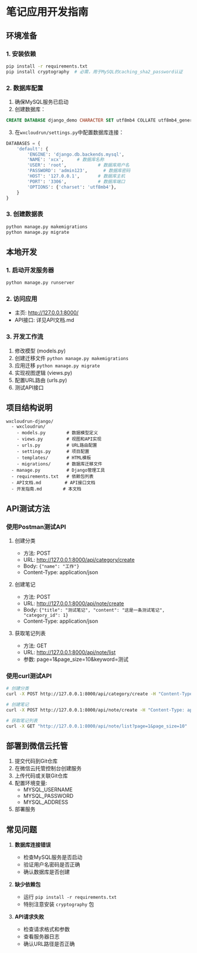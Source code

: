# 笔记应用开发指南

## 环境准备

### 1. 安装依赖
```bash
pip install -r requirements.txt
pip install cryptography  # 必需，用于MySQL的caching_sha2_password认证
```

### 2. 数据库配置
1. 确保MySQL服务已启动
2. 创建数据库：
```sql
CREATE DATABASE django_demo CHARACTER SET utf8mb4 COLLATE utf8mb4_general_ci;
```
3. 在`wxcloudrun/settings.py`中配置数据库连接：
```python
DATABASES = {
    'default': {
        'ENGINE': 'django.db.backends.mysql',
        'NAME': 'xcx',     # 数据库名称
        'USER': 'root',            # 数据库用户名
        'PASSWORD': 'admin123',      # 数据库密码
        'HOST': '127.0.0.1',       # 数据库主机
        'PORT': '3306',            # 数据库端口
        'OPTIONS': {'charset': 'utf8mb4'},
    }
}
```

### 3. 创建数据表
```bash
python manage.py makemigrations
python manage.py migrate
```

## 本地开发

### 1. 启动开发服务器
```bash
python manage.py runserver
```

### 2. 访问应用
- 主页: http://127.0.0.1:8000/
- API接口: 详见API文档.md

### 3. 开发工作流
1. 修改模型 (models.py)
2. 创建迁移文件 `python manage.py makemigrations`
3. 应用迁移 `python manage.py migrate`
4. 实现视图逻辑 (views.py)
5. 配置URL路由 (urls.py)
6. 测试API接口

## 项目结构说明
```
wxcloudrun-django/
  - wxcloudrun/
    - models.py        # 数据模型定义
    - views.py         # 视图和API实现
    - urls.py          # URL路由配置
    - settings.py      # 项目配置
    - templates/       # HTML模板
    - migrations/      # 数据库迁移文件
  - manage.py          # Django管理工具
  - requirements.txt   # 依赖包列表
  - API文档.md         # API接口文档
  - 开发指南.md        # 本文档
```

## API测试方法

### 使用Postman测试API
1. 创建分类
   - 方法: POST
   - URL: http://127.0.0.1:8000/api/category/create
   - Body: `{"name": "工作"}`
   - Content-Type: application/json

2. 创建笔记
   - 方法: POST
   - URL: http://127.0.0.1:8000/api/note/create
   - Body: `{"title": "测试笔记", "content": "这是一条测试笔记", "category_id": 1}`
   - Content-Type: application/json

3. 获取笔记列表
   - 方法: GET
   - URL: http://127.0.0.1:8000/api/note/list
   - 参数: page=1&page_size=10&keyword=测试

### 使用curl测试API
```bash
# 创建分类
curl -X POST http://127.0.0.1:8000/api/category/create -H "Content-Type: application/json" -d '{"name": "个人"}'

# 创建笔记
curl -X POST http://127.0.0.1:8000/api/note/create -H "Content-Type: application/json" -d '{"title": "测试笔记", "content": "这是一条测试笔记", "category_id": 1}'

# 获取笔记列表
curl -X GET "http://127.0.0.1:8000/api/note/list?page=1&page_size=10"
```

## 部署到微信云托管
1. 提交代码到Git仓库
2. 在微信云托管控制台创建服务
3. 上传代码或关联Git仓库
4. 配置环境变量:
   - MYSQL_USERNAME
   - MYSQL_PASSWORD
   - MYSQL_ADDRESS
5. 部署服务

## 常见问题
1. **数据库连接错误**
   - 检查MySQL服务是否启动
   - 验证用户名密码是否正确
   - 确认数据库是否创建

2. **缺少依赖包**
   - 运行 `pip install -r requirements.txt`
   - 特别注意安装 `cryptography` 包

3. **API请求失败**
   - 检查请求格式和参数
   - 查看服务器日志
   - 确认URL路径是否正确 